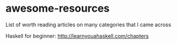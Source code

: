# awesome-resources
List of worth reading articles on many categories that I came across

Haskell for beginner: http://learnyouahaskell.com/chapters
